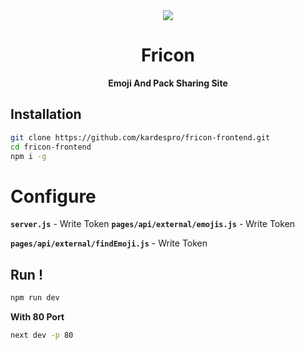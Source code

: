 <center>
<img src="https://friconv1.kardespro.repl.co/navbar.webp" align="center" />
</center>
<h1 align="center">Fricon</h1>

**<p align="center">Emoji And Pack Sharing Site</p>**

## Installation

```bash
git clone https://github.com/kardespro/fricon-frontend.git
cd fricon-frontend
npm i -g
```

# Configure


**```server.js```**  - Write Token
**```pages/api/external/emojis.js```**  - Write Token

**```pages/api/external/findEmoji.js```**  - Write Token

## Run !

```bash
npm run dev
```

**With 80 Port**

```bash
next dev -p 80
```
